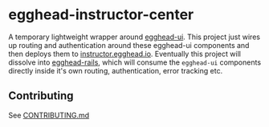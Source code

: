 # egghead-instructor-center

A temporary lightweight wrapper around [egghead-ui](https://github.com/eggheadio/egghead-ui). This project just wires up routing and authentication around these egghead-ui components and then deploys them to [instructor.egghead.io](https://instructor.egghead.io). Eventually this project will dissolve into [egghead-rails](https://github.com/eggheadio/egghead-rails), which will consume the `egghead-ui` components directly inside it's own routing, authentication, error tracking etc.

## Contributing

See [CONTRIBUTING.md](CONTRIBUTING.md)
